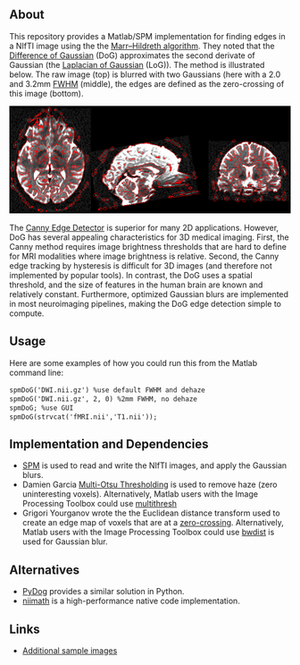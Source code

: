## About

This repository provides a Matlab/SPM implementation for finding edges in a NIfTI image using the the [Marr–Hildreth algorithm](https://en.wikipedia.org/wiki/Marr–Hildreth_algorithm). They noted that the [Difference of Gaussian](https://en.wikipedia.org/wiki/Difference_of_Gaussians) (DoG) approximates the second derivate of Gaussian (the [Laplacian of Gaussian](https://en.wikipedia.org/wiki/Blob_detection#The_Laplacian_of_Gaussian) (LoG)). The method is illustrated below. The raw image (top) is blurred with two Gaussians (here with a 2.0 and 3.2mm [FWHM](https://en.wikipedia.org/wiki/Full_width_at_half_maximum) (middle), the edges are defined as the zero-crossing of this image (bottom).

![DoG](DoG.png)

The [Canny Edge Detector](https://en.wikipedia.org/wiki/Canny_edge_detector) is superior for many 2D applications. However, DoG has several appealing characteristics for 3D medical imaging. First, the Canny method requires image brightness thresholds that are hard to define for MRI modalities where image brightness is relative. Second, the Canny edge tracking by hysteresis is difficult for 3D images (and therefore not implemented by popular tools). In contrast, the DoG uses a spatial threshold, and the size of features in the human brain are known and relatively constant. Furthermore, optimized Gaussian blurs are implemented in most neuroimaging pipelines, making the DoG edge detection simple to compute.

## Usage

Here are some examples of how you could run this from the Matlab command line:

```
spmDoG('DWI.nii.gz') %use default FWHM and dehaze
spmDoG('DWI.nii.gz', 2, 0) %2mm FWHM, no dehaze
spmDoG; %use GUI
spmDoG(strvcat('fMRI.nii','T1.nii'));
```

## Implementation and Dependencies

 - [SPM](https://www.fil.ion.ucl.ac.uk/spm/software/) is used to read and write the NIfTI images, and apply the Gaussian blurs.
 - Damien Garcia [Multi-Otsu Thresholding](https://www.mathworks.com/matlabcentral/fileexchange/26532-image-segmentation-using-otsu-thresholding) is used to remove haze (zero uninteresting voxels). Alternatively, Matlab users with the Image Processing Toolbox could use [multithresh](https://www.mathworks.com/help/images/ref/multithresh.html)
 - Grigori Yourganov wrote the the Euclidean distance transform used to create an edge map of voxels that are at a [zero-crossing](https://homepages.inf.ed.ac.uk/rbf/HIPR2/zeros.htm). Alternatively, Matlab users with the Image Processing Toolbox could use [bwdist](https://www.mathworks.com/help/images/ref/bwdist.html) is used for Gaussian blur.

## Alternatives

 - [PyDog](https://github.com/neurolabusc/PyDog) provides a similar solution in Python.
 - [niimath](https://github.com/rordenlab/niimath) is a high-performance native code implementation.

## Links

 - [Additional sample images](https://github.com/neurolabusc/DoG)
